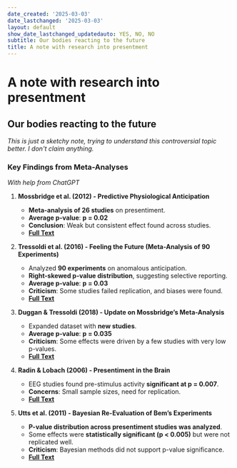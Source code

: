 ```yaml
---
date_created: '2025-03-03'
date_lastchanged: '2025-03-03'
layout: default
show_date_lastchanged_updatedauto: YES, NO, NO
subtitle: Our bodies reacting to the future
title: A note with research into presentment
---
```

# A note with research into presentment
## Our bodies reacting to the future
*This is just a sketchy note, trying to understand this controversial topic better. I don't claim anything.*

### **Key Findings from Meta-Analyses**
*With help from ChatGPT*

1. **Mossbridge et al. (2012) - Predictive Physiological Anticipation**
    
    - **Meta-analysis of 26 studies** on presentiment.
    - **Average p-value**: **p = 0.02**
    - **Conclusion**: Weak but consistent effect found across studies.
    - **[Full Text](https://www.frontiersin.org/journals/psychology/articles/10.3389/fpsyg.2012.00390/pdf)**
2. **Tressoldi et al. (2016) - Feeling the Future (Meta-Analysis of 90 Experiments)**
    
    - Analyzed **90 experiments** on anomalous anticipation.
    - **Right-skewed p-value distribution**, suggesting selective reporting.
    - **Average p-value**: **p = 0.03**
    - **Criticism**: Some studies failed replication, and biases were found.
    - **[Full Text](https://pmc.ncbi.nlm.nih.gov/articles/PMC4706048/pdf/f1000research-4-8494.pdf)**
3. **Duggan & Tressoldi (2018) - Update on Mossbridge’s Meta-Analysis**
    
    - Expanded dataset with **new studies**.
    - **Average p-value**: **p = 0.035**
    - **Criticism**: Some effects were driven by a few studies with very low p-values.
    - **[Full Text](https://pmc.ncbi.nlm.nih.gov/articles/PMC6124390/pdf/f1000research-7-17025.pdf)**
4. **Radin & Lobach (2006) - Presentiment in the Brain**
    
    - EEG studies found pre-stimulus activity **significant at p = 0.007**.
    - **Concerns**: Small sample sizes, need for replication.
    - **[Full Text](https://archives.parapsych.org/bitstream/123456789/78/1/2006%20Parapsychological%20Association%2049th%20Annual%20Convention.pdf#page=170)**
5. **Utts et al. (2011) - Bayesian Re-Evaluation of Bem’s Experiments**
    
    - **P-value distribution across presentiment studies was analyzed**.
    - Some effects were **statistically significant (p < 0.005)** but were not replicated well.
    - **Criticism**: Bayesian methods did not support p-value significance.
    - **[Full Text](https://citeseerx.ist.psu.edu/document?repid=rep1&type=pdf&doi=e37ef1ad9714664ddf93e9e2d83e516ffef0619f)**